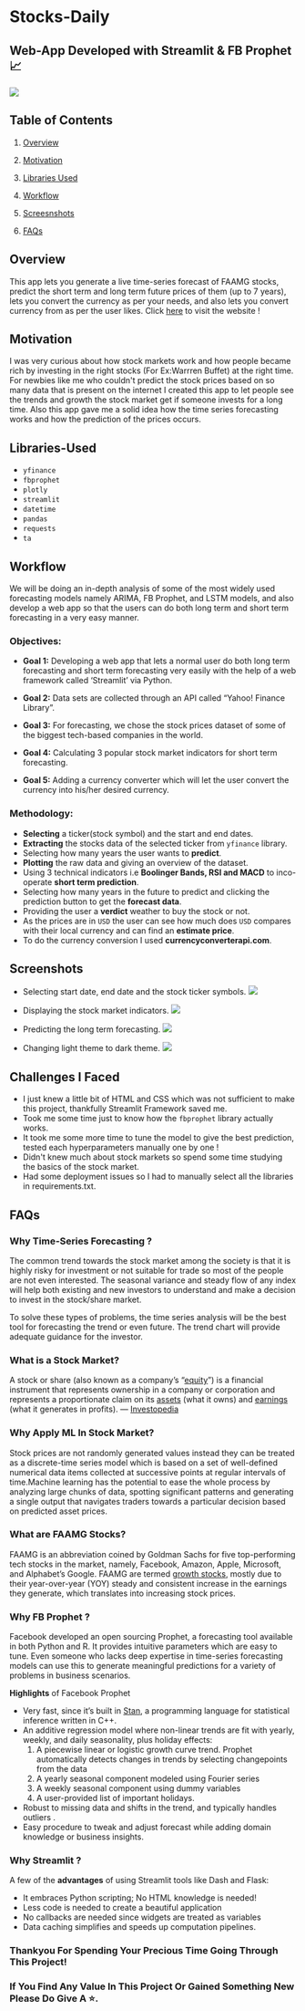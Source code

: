 # Stocks-Daily
## Web-App Developed with Streamlit & FB Prophet 📈

![](https://media.giphy.com/media/S4178TW2Rm1LW/giphy.gif)

## Table of Contents

1.  [Overview](#Overview)
    
2.  [Motivation](#Motivation)
3.  [Libraries Used](#Libraries-Used)
4.  [Workflow](#Workflow)
6.  [Screesnshots](#Screesnshots)
7. [FAQs](#FAQs)

## Overview

This app lets you generate a live time-series forecast of FAAMG stocks, predict the short term and long term future prices of them (up to 7 years), lets you convert the currency as per your needs, and also lets you convert currency from as per the user likes. Click [here](https://share.streamlit.io/kens3i/the-stock-prediction-app/main/app.py) to visit the website !

## Motivation

I was very curious about how stock markets work and how people became rich by investing in the right stocks (For Ex:Warrren Buffet) at the right time. For newbies like me who couldn't predict the stock prices based on so many data that is present on the internet I created this app to let people see the trends and growth the stock market get if someone invests for a long time. Also this app gave me a solid idea how the time series forecasting works and how the prediction of the prices occurs.

## Libraries-Used

-   `yfinance`
-   `fbprophet`
-   `plotly`
-   `streamlit`
-   `datetime`
-   `pandas`
-   `requests`
-   `ta`

## Workflow

We will be doing an in-depth analysis of some of the most widely used forecasting models namely ARIMA, FB Prophet, and LSTM models, and also develop a web app so that the users can do both long term and short term forecasting in a very easy manner.

### Objectives:
- **Goal 1:** Developing a web app that lets a normal user do both long term forecasting and short term forecasting very easily with the help of a web framework called ‘Streamlit’ via Python.

- **Goal 2:** Data sets are collected through an API called “Yahoo! Finance Library”.

- **Goal 3:** For forecasting, we chose the stock prices dataset of some of the biggest tech-based companies in the world.

- **Goal 4:** Calculating 3 popular stock market indicators for short term forecasting.

- **Goal 5:** Adding a currency converter which will let the user convert the currency into his/her desired currency.

### Methodology:
- **Selecting** a ticker(stock symbol) and the start and end dates.
- **Extracting** the stocks data of the selected ticker from `yfinance` library.
- Selecting how many years the user wants to **predict**.
- **Plotting** the raw data and  giving an overview of the dataset.
- Using 3 technical indicators i.e **Boolinger Bands, RSI and MACD** to inco-operate **short term prediction**.
- Selecting how many years in the future to predict and clicking the prediction button to get the **forecast data**.
- Providing the user a **verdict** weather to buy the stock or not.
- As the prices are in `USD` the user can see how much does `USD` compares with their local currency and can find an **estimate price**.
- To do the currency conversion I used **currencyconverterapi.com**.

## Screenshots

- Selecting start date, end date and the stock ticker symbols.
![](https://github.com/Kens3i/The-Stock-Prediction-App/blob/main/Gifs/raw%20data.gif?raw=true)

- Displaying the stock market indicators.
![](https://github.com/Kens3i/The-Stock-Prediction-App/blob/main/Gifs/short%20term%20indicators.gif?raw=true)

- Predicting the long term forecasting.
![](https://github.com/Kens3i/The-Stock-Prediction-App/blob/main/Gifs/long%20term%20prediction.gif?raw=true)

- Changing light theme to dark theme.
![](https://github.com/Kens3i/The-Stock-Prediction-App/blob/main/Gifs/theme.gif?raw=true)


## Challenges I Faced

- I just knew a little bit of HTML and CSS which was not sufficient to make this project, thankfully Streamlit Framework saved me.
- Took me some time just to know how the `fbprophet` library actually works.
- It took me some more time to tune the model to give the best prediction, tested each hyperparameters manually one by one !
- Didn't knew much about stock markets so spend some time studying the basics of the stock market.
- Had some deployment issues so I had to manually select all the libraries in requirements.txt.

## FAQs

### Why Time-Series Forecasting ?
The common trend towards the stock market among the society is that it is highly risky for investment or not suitable for trade so most of the people are not even interested. The seasonal variance and steady flow of any index will help both existing and new investors to understand and make a decision to invest in the stock/share market.

To solve these types of problems, the time series analysis will be the best tool for forecasting the trend or even future. The trend chart will provide adequate guidance for the investor.

### What is a Stock Market?
A stock or share (also known as a company’s “[equity](https://www.investopedia.com/terms/e/equity.asp)”) is a financial instrument that represents ownership in a company or corporation and represents a proportionate claim on its [assets](https://www.investopedia.com/terms/a/asset.asp) (what it owns) and [earnings](https://www.investopedia.com/terms/e/earnings.asp) (what it generates in profits). — [Investopedia](https://www.investopedia.com/articles/investing/082614/how-stock-market-works.asp)

### Why Apply ML In Stock Market?
Stock prices are not randomly generated values instead they can be treated as a discrete-time series model which is based on a set of well-defined numerical data items collected at successive points at regular intervals of time.Machine learning has the potential to ease the whole process by analyzing large chunks of data, spotting significant patterns and generating a single output that navigates traders towards a particular decision based on predicted asset prices.

### What are FAAMG Stocks?
FAAMG is an abbreviation coined by Goldman Sachs for five top-performing tech stocks in the market, namely, Facebook, Amazon, Apple, Microsoft, and Alphabet’s Google.
FAAMG are termed [growth stocks](https://www.investopedia.com/terms/g/growthstock.asp), mostly due to their year-over-year (YOY) steady and consistent increase in the earnings they generate, which translates into increasing stock prices.

### Why FB Prophet ?
Facebook developed an open sourcing Prophet, a forecasting tool available in both Python and R. It provides intuitive parameters which are easy to tune. Even someone who lacks deep expertise in time-series forecasting models can use this to generate meaningful predictions for a variety of problems in business scenarios.

**Highlights** of Facebook Prophet

-   Very fast, since it’s built in [Stan](https://mc-stan.org/users/documentation/), a programming language for statistical inference written in C++.
-   An additive regression model where non-linear trends are fit with yearly, weekly, and daily seasonality, plus holiday effects: 
	1. A piecewise linear or logistic growth curve trend. Prophet automatically detects changes in trends by selecting changepoints from the data 
	2. A yearly seasonal component modeled using Fourier series 
	3. A weekly seasonal component using dummy variables 
	4. A user-provided list of important holidays.
-   Robust to missing data and shifts in the trend, and typically handles outliers .
-   Easy procedure to tweak and adjust forecast while adding domain knowledge or business insights.

### Why Streamlit ?

A few of the **advantages** of using Streamlit tools like Dash and Flask:

-   It embraces Python scripting; No HTML knowledge is needed!
-   Less code is needed to create a beautiful application
-   No callbacks are needed since widgets are treated as variables
-   Data caching simplifies and speeds up computation pipelines.


### Thankyou For Spending Your Precious Time Going Through This Project!
### If You Find Any Value In This Project Or Gained Something New Please Do Give A ⭐.
